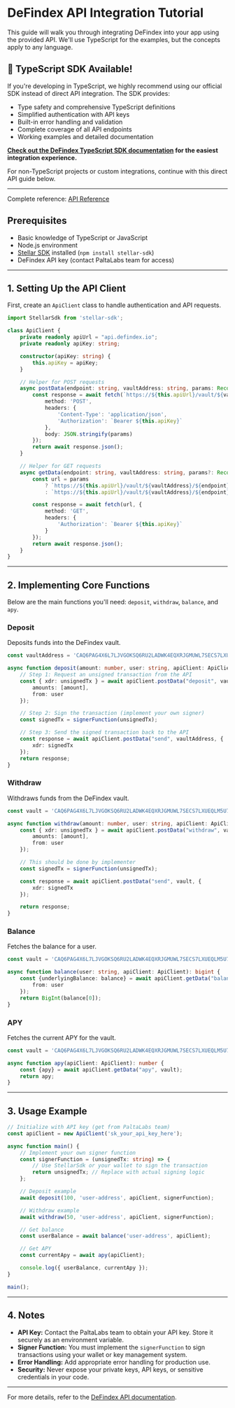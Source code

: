 # DeFindex API Integration Tutorial

This guide will walk you through integrating DeFindex into your app using the provided API. We'll use TypeScript for the examples, but the concepts apply to any language.

## 🚀 TypeScript SDK Available!

If you're developing in TypeScript, we highly recommend using our official SDK instead of direct API integration. The SDK provides:
- Type safety and comprehensive TypeScript definitions
- Simplified authentication with API keys
- Built-in error handling and validation
- Complete coverage of all API endpoints
- Working examples and detailed documentation

**[Check out the DeFindex TypeScript SDK documentation](./03-defindex-sdk.md) for the easiest integration experience.**

For non-TypeScript projects or custom integrations, continue with this direct API guide below.

---

Complete reference: [API Reference](https://api.defindex.io/docs)

## Prerequisites

- Basic knowledge of TypeScript or JavaScript
- Node.js environment
- [Stellar SDK](https://www.stellar.org/developers/reference/) installed (`npm install stellar-sdk`)
- DeFindex API key (contact PaltaLabs team for access)

---

## 1. Setting Up the API Client

First, create an `ApiClient` class to handle authentication and API requests.

```typescript
import StellarSdk from 'stellar-sdk';

class ApiClient {
    private readonly apiUrl = "api.defindex.io";
    private readonly apiKey: string;

    constructor(apiKey: string) {
        this.apiKey = apiKey;
    }

    // Helper for POST requests
    async postData(endpoint: string, vaultAddress: string, params: Record<string, any>): Promise<any> {
        const response = await fetch(`https://${this.apiUrl}/vault/${vaultAddress}/${endpoint}`, {
            method: 'POST',
            headers: {
                'Content-Type': 'application/json',
                'Authorization': `Bearer ${this.apiKey}`
            },
            body: JSON.stringify(params)
        });
        return await response.json();
    }

    // Helper for GET requests
    async getData(endpoint: string, vaultAddress: string, params?: Record<string, any>): Promise<any> {
        const url = params
            ? `https://${this.apiUrl}/vault/${vaultAddress}/${endpoint}?${new URLSearchParams(params).toString()}`
            : `https://${this.apiUrl}/vault/${vaultAddress}/${endpoint}`;

        const response = await fetch(url, {
            method: 'GET',
            headers: {
                'Authorization': `Bearer ${this.apiKey}`
            }
        });
        return await response.json();
    }
}
```

---

## 2. Implementing Core Functions

Below are the main functions you'll need: `deposit`, `withdraw`, `balance`, and `apy`.

### Deposit

Deposits funds into the DeFindex vault.

```typescript
const vaultAddress = 'CAQ6PAG4X6L7LJVGOKSQ6RU2LADWK4EQXRJGMUWL7SECS7LXUEQLM5U7';

async function deposit(amount: number, user: string, apiClient: ApiClient, signerFunction: (tx: string) => string) {
    // Step 1: Request an unsigned transaction from the API
    const { xdr: unsignedTx } = await apiClient.postData("deposit", vaultAddress, {
        amounts: [amount],
        from: user
    });

    // Step 2: Sign the transaction (implement your own signer)
    const signedTx = signerFunction(unsignedTx);

    // Step 3: Send the signed transaction back to the API
    const response = await apiClient.postData("send", vaultAddress, {
        xdr: signedTx
    });
    return response;
}
```

### Withdraw

Withdraws funds from the DeFindex vault.

```typescript
const vault = 'CAQ6PAG4X6L7LJVGOKSQ6RU2LADWK4EQXRJGMUWL7SECS7LXUEQLM5U7';

async function withdraw(amount: number, user: string, apiClient: ApiClient, signerFunction: (tx: string) => string) {
    const { xdr: unsignedTx } = await apiClient.postData("withdraw", vault, {
        amounts: [amount],
        from: user
    });

    // This should be done by implementer
    const signedTx = signerFunction(unsignedTx);

    const response = await apiClient.postData("send", vault, {
        xdr: signedTx
    });

    return response;
}
```

### Balance

Fetches the balance for a user.

```typescript
const vault = 'CAQ6PAG4X6L7LJVGOKSQ6RU2LADWK4EQXRJGMUWL7SECS7LXUEQLM5U7';

async function balance(user: string, apiClient: ApiClient): bigint {
    const {underlyingBalance: balance} = await apiClient.getData("balance", vault, {
        from: user
    });
    return BigInt(balance[0]);
}
```

### APY

Fetches the current APY for the vault.

```typescript
const vault = 'CAQ6PAG4X6L7LJVGOKSQ6RU2LADWK4EQXRJGMUWL7SECS7LXUEQLM5U7';

async function apy(apiClient: ApiClient): number {
    const {apy} = await apiClient.getData("apy", vault);
    return apy;
}
```

---

## 3. Usage Example

```typescript
// Initialize with API key (get from PaltaLabs team)
const apiClient = new ApiClient('sk_your_api_key_here');

async function main() {
    // Implement your own signer function
    const signerFunction = (unsignedTx: string) => {
        // Use StellarSdk or your wallet to sign the transaction
        return unsignedTx; // Replace with actual signing logic
    };

    // Deposit example
    await deposit(100, 'user-address', apiClient, signerFunction);

    // Withdraw example
    await withdraw(50, 'user-address', apiClient, signerFunction);

    // Get balance
    const userBalance = await balance('user-address', apiClient);

    // Get APY
    const currentApy = await apy(apiClient);

    console.log({ userBalance, currentApy });
}

main();
```

---

## 4. Notes

- **API Key:** Contact the PaltaLabs team to obtain your API key. Store it securely as an environment variable.
- **Signer Function:** You must implement the `signerFunction` to sign transactions using your wallet or key management system.
- **Error Handling:** Add appropriate error handling for production use.
- **Security:** Never expose your private keys, API keys, or sensitive credentials in your code.

---

For more details, refer to the [DeFindex API documentation](https://api.defindex.io/docs).
